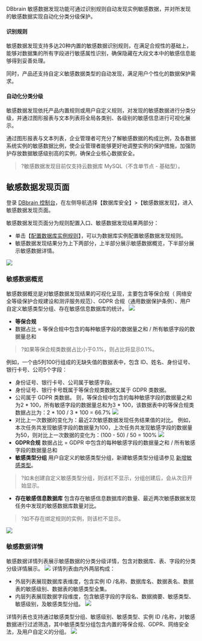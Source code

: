 
DBbrain 敏感数据发现功能可通过识别规则自动发现实例敏感数据，并对所发现的敏感数据实现自动化分类分级保护。

#### 识别规则
敏感数据发现支持多达20种内置的敏感数据识别规则，在满足合规性的基础上，能够对数据集的所有字段进行敏感属性识别，确保隐藏在大段文本中的敏感信息能够得到妥善处理。

同时，产品还支持自定义敏感数据类型的自动发现，满足用户个性化的数据保护需求。

#### 自动化分类分级
敏感数据发现依托产品内置规则或用户自定义规则，对发现的敏感数据进行分类分级，并通过图形报表与文本列表将全局各类别、各级别的敏感信息进行可视化展示。

通过图形报表与文本列表，企业管理者可充分了解敏感数据的构成比例，及各数据系统实例的敏感数据比例，使企业管理者能够更好地调整实例的保护措施，加强防护存放数据敏感级别高的实例，确保企业核心数据安全。

>?敏感数据发现目前仅支持云数据库 MySQL（不含单节点 - 基础型）。


## 敏感数据发现页面
登录 [DBbrain 控制台](https://console.cloud.tencent.com/dbbrain/sensitive-data)，在左侧导航选择【数据库安全】>【敏感数据发现】，进入敏感数据发现页面。

敏感数据发现页面分为规则配置入口、敏感数据发现结果两部分：
- 单击【[配置数据库实例规则](https://cloud.tencent.com/document/product/1130/48518)】，可以为数据库实例配置敏感数据发现规则。
- 敏感数据发现结果分为上下两部分，上半部分展示敏感数据概览，下半部分展示敏感数据详情。

![](https://main.qcloudimg.com/raw/a71b99616583b9573dc17b9a33fe0ebc.png)


### 敏感数据概览
敏感数据概览是对敏感数据发现结果的可视化呈现，主要包含等保合规（ 网络安全等级保护合规建设和测评服务规范）、GDPR 合规（通用数据保护条例）、用户自定义敏感类型分组、存在敏感信息数据库的统计。
![](https://main.qcloudimg.com/raw/272cf5db163a1def1551b7cc15f2c9a5.png)

- **等保合规**
 - 数据占比 = 等保合规中包含的每种敏感字段的数据量之和 / 所有敏感字段的数据量总和
>?如果等保合规类数据占比小于0.1%，则占比将显示0.1%。
>
例如，一个由5列100行组成的无缺失值的数据表中，包含 ID、姓名、身份证号、银行卡号、公司5个字段：
   - 身份证号、银行卡号、公司属于敏感字段。
   - 身份证号、银行卡号既属于等保合规类数据又属于 GDPR 类数据。
   - 公司属于 GDPR 类数据。
 则，等保合规中包含的每种敏感字段的数据量之和为2 * 100，所有敏感字段的数据量总和为3 * 100，该数据表中的等保合规类数据占比为：2 * 100 / 3 * 100 = 66.7%
![](https://main.qcloudimg.com/raw/644658948f9471e8d2d5aa8deaee34f6.png)
 - 对比上一次数据的变化为：最近2次敏感数据发现任务结果值的对比。
例如，本次任务共发现敏感字段的数据量为100，上次任务共发现敏感字段的数据量为50，则对比上一次数据的变化为：(100 - 50) / 50 = 100%
![](https://main.qcloudimg.com/raw/fe383b1c0b23d8156ec6b89e2664c88a.png)
- **GDPR合规**
数据占比 = GDPR 中包含的每种敏感字段的数据量之和 / 所有敏感字段的数据量总和
- **敏感类型分组**
用户自定义的敏感类型分组，新建敏感类型分组请参见 [新增敏感类型](https://cloud.tencent.com/document/product/1130/48519#.E6.96.B0.E5.A2.9E.E6.95.8F.E6.84.9F.E7.B1.BB.E5.9E.8B)。
>?如未创建自定义敏感类型分组，则该栏不显示，分组创建后，会从次日开始显示。
- **存在敏感信息数据库**
包含存在敏感信息数据库的数量、最近两次敏感数据发现任务中发现的敏感数据库数量对比。
>?如不存在绑定规则的实例，则该栏不显示。
>
![](https://main.qcloudimg.com/raw/45ad3ae7ec35a3acabd14b3cb67adb3a.png)


### 敏感数据详情
敏感数据详情列表展示敏感数据的分类分级详情，包含对数据库、表、字段的分类分级详情展示。
![](https://main.qcloudimg.com/raw/e7afb5b5a287282f1bed0776f2f207d4.png)
详情列表由内外两层构成：
- 外层列表展现数据库表维度，包含实例 ID /名称、数据库名、数据表名、数据表的敏感级别、数据表的敏感类型全集。
- 内层列表展现数据字段维度，包含敏感字段的字段名、数据摘要、敏感类型、敏感级别，及敏感类型分组。
![](https://main.qcloudimg.com/raw/51c93272695591374bc04f129cd6221a.png)

详情列表也支持通过敏感类型分组、敏感级别、敏感类型、实例 ID /名称，对敏感数据进行过滤筛选，其中敏感类型分组包含内置的等保合规、GDPR、网络安全法，及用户自定义的分组。
![](https://main.qcloudimg.com/raw/95710a9b03dce3ddd70d544f061a2484.png)
